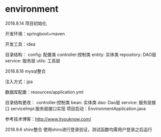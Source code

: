# environment
2018.8.14 项目初始化

开发环境：springboot+maven  

开发工具：idea

目录结构：
    config: 配置类
    controller:控制类
    entity: 实体类
    repository: DAO层
    service: 服务层
    utils: 工具层

2018.8.16 mysql整合

注入方式：jpa

数据库配置：resources/application.yml

目录结构更改：
    controller:控制类
    bean: 实体类
    dao: Dao层
    service: 服务层接口
    serviceImpl:服务层接口实现
项目启动：EnvironmentApplication.java

参考技术博客：http://www.ityouknow.com/

2018.9.6 shiro整合
使用shiro进行登录验证，测试函数均需用户登录之后运行

